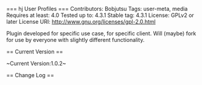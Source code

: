 === hj User Profiles ===
Contributors: Bobjutsu
Tags: user-meta, media
Requires at least: 4.0
Tested up to: 4.3.1
Stable tag: 4.3.1
License: GPLv2 or later
License URI: http://www.gnu.org/licenses/gpl-2.0.html

Plugin developed for specific use case, for specific client. Will (maybe) fork for use by everyone with slightly different functionality.

== Current Version ==

~Current Version:1.0.2~

== Change Log ==